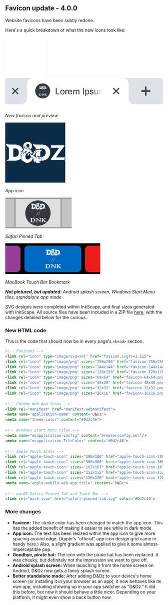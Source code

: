 ## Favicon update - 4.0.0
Website favicons have been subtly redone.

Here's a quick breakdown of what the new icons look like:

![](./favicon-128x128.png)&nbsp;&nbsp;&nbsp;&nbsp;&nbsp;![](./favicon_preview.png)

*New favicon and preview*

![](./android-chrome-192x192.png)

*App icon*

![](./safari_pin_preview.png)

*Safari Pinned Tab*

![](./touch_bar_preview.png)

*MacBook Touch Bar Bookmark*

_**Not pictured, but updated:** Android splash screen, Windows Start Menu tiles, standalone app mode_

SVG designs were completed within InkScape, and final sizes generated with InkScape. All source files have been included in a ZIP file [here](./favicon_source_files.zip), with the changes detailed below for the curious.

### New HTML code
This is the code that should now be in every page's `<head>` section.

```html
<!-- Favicons -->
<link rel="icon" type="image/svg+xml" href="favicon.svg?v=1.115">
<link rel="icon" type="image/png" sizes="256x256" href="favicon-256x256.png">
<link rel="icon" type="image/png" sizes="144x144" href="favicon-144x144.png">
<link rel="icon" type="image/png" sizes="128x128" href="favicon-128x128.png">
<link rel="icon" type="image/png" sizes="64x64" href="favicon-64x64.png">
<link rel="icon" type="image/png" sizes="48x48" href="favicon-48x48.png">
<link rel="icon" type="image/png" sizes="32x32" href="favicon-32x32.png">
<link rel="icon" type="image/png" sizes="16x16" href="favicon-16x16.png">

<!-- Chrome Web App Icons -->
<link rel="manifest" href="manifest.webmanifest">
<meta name="application-name" content="D&Dz">
<meta name="theme-color" content="#0d2c46">

<!-- Windows Start Menu tiles -->
<meta name="msapplication-config" content="browserconfig.xml"/>
<meta name="msapplication-TileColor" content="#0d2c46">

<!-- Apple Touch Icons -->
<link rel="apple-touch-icon" sizes="180x180" href="apple-touch-icon-180x180.png">
<link rel="apple-touch-icon" sizes="360x360" href="apple-touch-icon-360x360.png">
<link rel="apple-touch-icon" sizes="167x167" href="apple-touch-icon-167x167.png">
<link rel="apple-touch-icon" sizes="152x152" href="apple-touch-icon-152x152.png">
<link rel="apple-touch-icon" sizes="120x120" href="apple-touch-icon-120x120.png">
<meta name="apple-mobile-web-app-title" content="D&Dz">

<!-- macOS Safari Pinned Tab and Touch Bar -->
<link rel="mask-icon" href="safari-pinned-tab.svg" color="#0d2c46">
```

### More changes
- **Favicon:** The stroke color has been changed to match the app icon. This has the added benefit of making it easier to see while in dark mode.
- **App icon:** The text has been resized within the app icon to give more spacing around edge. (Apple's "official" app icon design grid came in handy here.) Also, a *slight* gradient was applied to give it some almost-imperceptible pop.
- **Goodbye, pirate hat:** The icon with the pirate hat has been replaced. It was cheeky, but definitely not the impression we want to give off. <!-- TODO: Delete the /icon folder, wherever it is, since it's not used anymore -->
- **Android splash screen:** When launching it from the home screen on Android, D&Dz now gets a fancy splash screen.
- **Better standalone mode:** After adding D&Dz to your device's home screen (or installing it in your browser as an app), it now behaves like its own app, including showing up in your app switcher as "D&Dz." It did this before, but now it should behave a little nicer. Depending on your platform, it might even show a back button now.

